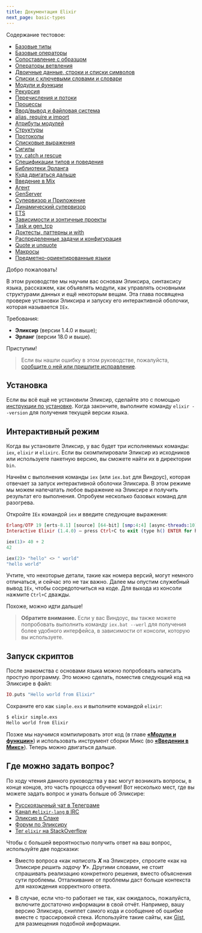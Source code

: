```yaml
---
title: Документация Elixir
next_page: basic-types
---
```


Содержание тестовое:
* [Базовые типы](/docs/basic-types.html)
* [Базовые операторы](/docs/basic-operators.html)
* [Сопоставление с образцом](/docs/pattern-matching.html)
* [Операторы ветвления](/docs/case-cond-and-if.html)
* [Двоичные данные, строки и списки символов](/docs/binaries-strings-and-char-lists.html)
* [Списки с ключевыми словами и словари](/docs/keywords-and-maps.html)
* [Модули и функции](/docs/modules-and-functions.html)
* [Рекурсия](/docs/recursion.html)
* [Перечисления и потоки](/docs/enumerables-and-streams.html)
* [Процессы](/docs/processes.html)
* [Ввод/вывод и файловая система](/docs/io-and-the-file-system.html)
* [alias, require и import](/docs/alias-require-and-import.html)
* [Атрибуты модулей](/docs/module-attributes.html)
* [Структуры](/docs/structs.html)
* [Протоколы](/docs/protocols.html)
* [Списковые выражения](/docs/comprehensions.html)
* [Сигилы](/docs/sigils.html)
* [try, catch и rescue](/docs/try-catch-and-rescue.html)
* [Спецификации типов и поведения](/docs/typespecs-and-behaviours.html)
* [Библиотеки Эрланга](/docs/erlang-libraries.html)
* [Куда двигаться дальше](/docs/where-to-go-next.html)
* [Введение в Mix](/docs/introduction-to-mix.html)
* [Агент](/docs/agent.html)
* [GenServer](/docs//genserver.html)
* [Супервизор и Приложение](/docs/supervisor-and-application.html)
* [Динамический супервизор](/docs/dynamic-supervisor.html)
* [ETS](/docs/ets.html)
* [Зависимости и зонтичные проекты](/docs/dependencies-and-umbrella-apps.html)
* [Task и gen_tcp](/docs/task-and-gen-tcp.html)
* [Доктесты, паттерны и with](/docs/docs-tests-and-with.html)
* [Распределенные задачи и конфигурация](/docs/distributed-tasks-and-configuration.html)
* [Quote и unquote](/docs/quote-and-unquote.html)
* [Макросы](/docs/macros.html)
* [Предметно-ориентированные языки](/docs/domain-specific-languages.html)

Добро пожаловать!

В этом руководстве мы научим вас основам Эликсира, синтаксису языка, расскажем, как объявлять модули, как управлять основными структурами данных и ещё некоторым вещам. Эта глава посвящена проверке установки Эликсира и запуску его интерактивной оболочки, которая называется `IEx`.

Требования:

* **Эликсир** (версии 1.4.0 и выше);
* **Эрланг** (версии 18.0 и выше).

Приступим!

> Если вы нашли ошибку в этом руководстве, пожалуйста, [сообщите о ней или пришлите исправление](https://github.com/wunsh/elixir-docs-ru).

## Установка

Если вы всё ещё не установили Эликсир, сделайте это с помощью [инструкции по установке](/install). Когда закончите, выполните команду `elixir --version` для получения текущей версии языка.

## Интерактивный режим

Когда вы установите Эликсир, у вас будет три исполняемых команды: `iex`, `elixir` и `elixirc`. Если вы скомпилировали Эликсир из исходников или используете пакетную версию, вы сможете найти их в директории `bin`.

Начнём с выполнения команды `iex` (или `iex.bat` для Виндоус), которая отвечает за запуск интерактивной оболочки Эликсира. В этом режиме мы можем напечатать любое выражение на Эликсире и получить результат его выполнения. Опробуем несколько базовых команд для разогрева.

Откройте `IEx` командой `iex` и введите следующие выражения:

```elixir
Erlang/OTP 19 [erts-8.1] [source] [64-bit] [smp:4:4] [async-threads:10] [hipe] [kernel-poll:false] [dtrace]
Interactive Elixir (1.4.0) – press Ctrl+C to exit (type h() ENTER for help)

iex(1)> 40 + 2
42

iex(2)> "hello" <> " world"
"hello world"
```

Учтите, что некоторые детали, такие как номера версий, могут немного отличаться, и сейчас это не так важно. Далее мы опустим служебный вывод `IEx`, чтобы сосредоточиться на коде. Для выхода из консоли нажмите `Ctrl+C` дважды.

Похоже, можно идти дальше!

> **Обратите внимание.** Если у вас Виндоус, вы также можете попробовать выполнить команду `iex.bat --werl` для получения более удобного интерфейса, в зависимости от консоли, которую вы используете.

## Запуск скриптов

После знакомства с основами языка можно попробовать написать простую программу. Это можно сделать, поместив следующий код на Эликсире в файл:

```elixir
IO.puts "Hello world from Elixir"
```

Сохраните его как `simple.exs` и выполните командой `elixir`:

```bash
$ elixir simple.exs
Hello world from Elixir
```

Позже мы научимся компилировать этот код (в главе [**«Модули и функции»**](/docs/modules-and-functions.html)) и использовать инструмент сборки Микс (во [**«Введении в Микс»**](/docs/mix-otp/introduction-to-mix.html)). Теперь можно двигаться дальше.

## Где можно задать вопрос?

По ходу чтения данного руководства у вас могут возникать вопросы, в конце концов, это часть процесса обучения! Вот несколько мест, где вы можете задать вопрос и узнать больше об Эликсире:

* [Русскоязычный чат в Телеграме](https://t.me/wunsh)
* [Канал `#elixir-lang` в IRC](irc://irc.freenode.net/elixir-lang)
* [Эликсир в Слаке](https://elixir-slackin.herokuapp.com/)
* [Форум по Эликсиру](http://elixirforum.com)
* [Тег `elixir` на StackOverflow](https://stackoverflow.com/questions/tagged/elixir)

Чтобы с большей вероятностью получить ответ на ваш вопрос, используйте две подсказки:

* Вместо вопроса «как *написать **X*** на Эликсире», спросите «как на Эликсире *решить задачу **Y***». Другими словами, не стоит спрашивать реализацию конкретного решения, вместо объяснения сути проблемы. Отталкивание от проблемы даст больше контекста для нахождения корректного ответа.

* В случае, если что-то работает не так, как ожидалось, пожалуйста, включите достаточно информации в свой отчёт. Например, вашу версию Эликсира, сниппет самого кода и сообщение об ошибке вместе с трассировкой стека. Используйте такие сайты, как [Gist](https://gist.github.com/), для размещения подобной информации.
